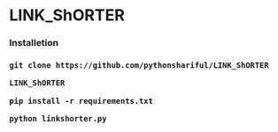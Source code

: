 # LINK_ShORTER
<h3>Installetion<h3>

```
git clone https://github.com/pythonshariful/LINK_ShORTER
```

```
LINK_ShORTER
```
```
pip install -r requirements.txt
```
```
python linkshorter.py
```
